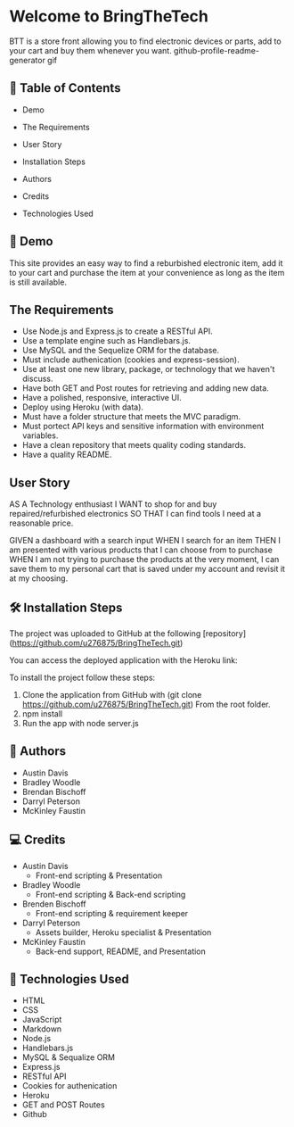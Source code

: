# Welcome to BringTheTech

BTT is a store front allowing you to find electronic devices or parts, add to your cart and buy them whenever you want.
github-profile-readme-generator gif

## 🧐 Table of Contents

- Demo

- The Requirements

- User Story

- Installation Steps

- Authors

- Credits

- Technologies Used

## 🚀 Demo



This site provides an easy way to find a reburbished electronic item, add it to your cart and purchase the item at your convenience as long as the item is still available.

## The Requirements
- Use Node.js and Express.js to create a RESTful API.
- Use a template engine such as Handlebars.js.
- Use MySQL and the Sequelize ORM for the database.
- Must include authenication (cookies and express-session).
- Use at least one new library, package, or technology that we haven't discuss.
- Have both GET and Post routes for retrieving and adding new data.
- Have a polished, responsive, interactive UI.
- Deploy using Heroku (with data).
- Must have a folder structure that meets the MVC paradigm.
- Must portect API keys and sensitive information with environment variables.
- Have a clean repository that meets quality coding standards.
- Have a quality README.

## User Story
AS A Technology enthusiast I WANT to shop for and buy repaired/refurbished electronics SO THAT I can find tools I need at a reasonable price.

GIVEN a dashboard with a search input WHEN I search for an item THEN I am presented with various products that I can choose from to purchase WHEN I am not trying to purchase the products at the very moment, I can save them to my personal cart that is saved under my account and revisit it at my choosing.

## 🛠️ Installation Steps
The project was uploaded to GitHub at the following [repository] (https://github.com/u276875/BringTheTech.git)

You can access the deployed application with the Heroku link: 

To install the project follow these steps:

1. Clone the application from GitHub with (git clone https://github.com/u276875/BringTheTech.git) From the root folder.
1. npm install
1. Run the app with node server.js

## 🌟 Authors
- Austin Davis
- Bradley Woodle
- Brendan Bischoff
- Darryl Peterson
- McKinley Faustin

## 💻 Credits
- Austin Davis
  - Front-end scripting & Presentation
- Bradley Woodle
  - Front-end scripting & Back-end scripting
- Brenden Bischoff
  - Front-end scripting & requirement keeper
- Darryl Peterson
  - Assets builder, Heroku specialist & Presentation
- McKinley Faustin
  - Back-end support, README, and Presentation 

## 🍰 Technologies Used
- HTML
- CSS
- JavaScript
- Markdown
- Node.js
- Handlebars.js
- MySQL & Sequalize ORM
- Express.js
- RESTful API
- Cookies for authenication
- Heroku
- GET and POST Routes
- Github
